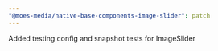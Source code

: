 ```yaml
---
"@moes-media/native-base-components-image-slider": patch
---
```


Added testing config and snapshot tests for ImageSlider
